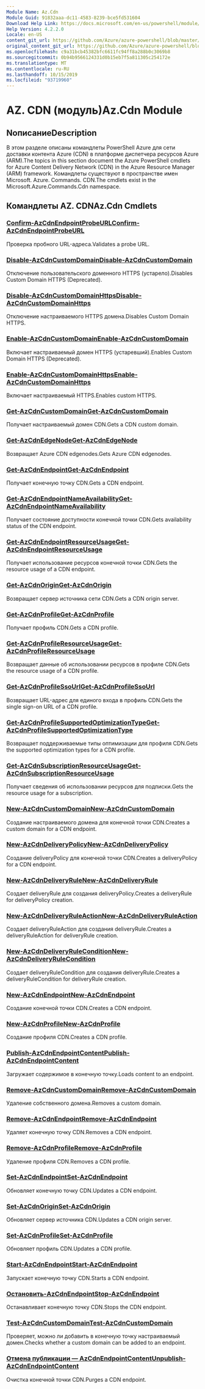 ```yaml
---
Module Name: Az.Cdn
Module Guid: 91832aaa-dc11-4583-8239-bce5fd531604
Download Help Link: https://docs.microsoft.com/en-us/powershell/module/az.cdn
Help Version: 4.2.2.0
Locale: en-US
content_git_url: https://github.com/Azure/azure-powershell/blob/master/src/Cdn/Cdn/help/Az.Cdn.md
original_content_git_url: https://github.com/Azure/azure-powershell/blob/master/src/Cdn/Cdn/help/Az.Cdn.md
ms.openlocfilehash: c9a31bcb45382bfc6611fc94ff8a288b0c3069b8
ms.sourcegitcommit: 0b94b9566124331d0b15eb7f5a811305c254172e
ms.translationtype: MT
ms.contentlocale: ru-RU
ms.lasthandoff: 10/15/2019
ms.locfileid: "93719960"
---
```

# <span data-ttu-id="8bb63-101">AZ. CDN (модуль)</span><span class="sxs-lookup"><span data-stu-id="8bb63-101">Az.Cdn Module</span></span>
## <span data-ttu-id="8bb63-102">Nописание</span><span class="sxs-lookup"><span data-stu-id="8bb63-102">Description</span></span>
<span data-ttu-id="8bb63-103">В этом разделе описаны командлеты PowerShell Azure для сети доставки контента Azure (CDN) в платформе диспетчера ресурсов Azure (ARM).</span><span class="sxs-lookup"><span data-stu-id="8bb63-103">The topics in this section document the Azure PowerShell cmdlets for Azure Content Delivery Network (CDN) in the Azure Resource Manager (ARM) framework.</span></span> <span data-ttu-id="8bb63-104">Командлеты существуют в пространстве имен Microsoft. Azure. Commands. CDN.</span><span class="sxs-lookup"><span data-stu-id="8bb63-104">The cmdlets exist in the Microsoft.Azure.Commands.Cdn namespace.</span></span>

## <span data-ttu-id="8bb63-105">Командлеты AZ. CDN</span><span class="sxs-lookup"><span data-stu-id="8bb63-105">Az.Cdn Cmdlets</span></span>
### [<span data-ttu-id="8bb63-106">Confirm-AzCdnEndpointProbeURL</span><span class="sxs-lookup"><span data-stu-id="8bb63-106">Confirm-AzCdnEndpointProbeURL</span></span>](Confirm-AzCdnEndpointProbeURL.md)
<span data-ttu-id="8bb63-107">Проверка пробного URL-адреса.</span><span class="sxs-lookup"><span data-stu-id="8bb63-107">Validates a probe URL.</span></span>

### [<span data-ttu-id="8bb63-108">Disable-AzCdnCustomDomain</span><span class="sxs-lookup"><span data-stu-id="8bb63-108">Disable-AzCdnCustomDomain</span></span>](Disable-AzCdnCustomDomain.md)
<span data-ttu-id="8bb63-109">Отключение пользовательского доменного HTTPS (устарело).</span><span class="sxs-lookup"><span data-stu-id="8bb63-109">Disables Custom Domain HTTPS (Deprecated).</span></span>

### [<span data-ttu-id="8bb63-110">Disable-AzCdnCustomDomainHttps</span><span class="sxs-lookup"><span data-stu-id="8bb63-110">Disable-AzCdnCustomDomainHttps</span></span>](Disable-AzCdnCustomDomainHttps.md)
<span data-ttu-id="8bb63-111">Отключение настраиваемого HTTPS домена.</span><span class="sxs-lookup"><span data-stu-id="8bb63-111">Disables Custom Domain HTTPS.</span></span>

### [<span data-ttu-id="8bb63-112">Enable-AzCdnCustomDomain</span><span class="sxs-lookup"><span data-stu-id="8bb63-112">Enable-AzCdnCustomDomain</span></span>](Enable-AzCdnCustomDomain.md)
<span data-ttu-id="8bb63-113">Включает настраиваемый домен HTTPS (устаревший).</span><span class="sxs-lookup"><span data-stu-id="8bb63-113">Enables Custom Domain HTTPS (Deprecated).</span></span>

### [<span data-ttu-id="8bb63-114">Enable-AzCdnCustomDomainHttps</span><span class="sxs-lookup"><span data-stu-id="8bb63-114">Enable-AzCdnCustomDomainHttps</span></span>](Enable-AzCdnCustomDomainHttps.md)
<span data-ttu-id="8bb63-115">Включает настраиваемый HTTPS.</span><span class="sxs-lookup"><span data-stu-id="8bb63-115">Enables custom HTTPS.</span></span>

### [<span data-ttu-id="8bb63-116">Get-AzCdnCustomDomain</span><span class="sxs-lookup"><span data-stu-id="8bb63-116">Get-AzCdnCustomDomain</span></span>](Get-AzCdnCustomDomain.md)
<span data-ttu-id="8bb63-117">Получает настраиваемый домен CDN.</span><span class="sxs-lookup"><span data-stu-id="8bb63-117">Gets a CDN custom domain.</span></span>

### [<span data-ttu-id="8bb63-118">Get-AzCdnEdgeNode</span><span class="sxs-lookup"><span data-stu-id="8bb63-118">Get-AzCdnEdgeNode</span></span>](Get-AzCdnEdgeNode.md)
<span data-ttu-id="8bb63-119">Возвращает Azure CDN edgenodes.</span><span class="sxs-lookup"><span data-stu-id="8bb63-119">Gets Azure CDN edgenodes.</span></span>

### [<span data-ttu-id="8bb63-120">Get-AzCdnEndpoint</span><span class="sxs-lookup"><span data-stu-id="8bb63-120">Get-AzCdnEndpoint</span></span>](Get-AzCdnEndpoint.md)
<span data-ttu-id="8bb63-121">Получает конечную точку CDN.</span><span class="sxs-lookup"><span data-stu-id="8bb63-121">Gets a CDN endpoint.</span></span>

### [<span data-ttu-id="8bb63-122">Get-AzCdnEndpointNameAvailability</span><span class="sxs-lookup"><span data-stu-id="8bb63-122">Get-AzCdnEndpointNameAvailability</span></span>](Get-AzCdnEndpointNameAvailability.md)
<span data-ttu-id="8bb63-123">Получает состояние доступности конечной точки CDN.</span><span class="sxs-lookup"><span data-stu-id="8bb63-123">Gets availability status of the CDN endpoint.</span></span>

### [<span data-ttu-id="8bb63-124">Get-AzCdnEndpointResourceUsage</span><span class="sxs-lookup"><span data-stu-id="8bb63-124">Get-AzCdnEndpointResourceUsage</span></span>](Get-AzCdnEndpointResourceUsage.md)
<span data-ttu-id="8bb63-125">Получает использование ресурсов конечной точки CDN.</span><span class="sxs-lookup"><span data-stu-id="8bb63-125">Gets the resource usage of a CDN endpoint.</span></span>

### [<span data-ttu-id="8bb63-126">Get-AzCdnOrigin</span><span class="sxs-lookup"><span data-stu-id="8bb63-126">Get-AzCdnOrigin</span></span>](Get-AzCdnOrigin.md)
<span data-ttu-id="8bb63-127">Возвращает сервер источника сети CDN.</span><span class="sxs-lookup"><span data-stu-id="8bb63-127">Gets a CDN origin server.</span></span>

### [<span data-ttu-id="8bb63-128">Get-AzCdnProfile</span><span class="sxs-lookup"><span data-stu-id="8bb63-128">Get-AzCdnProfile</span></span>](Get-AzCdnProfile.md)
<span data-ttu-id="8bb63-129">Получает профиль CDN.</span><span class="sxs-lookup"><span data-stu-id="8bb63-129">Gets a CDN profile.</span></span>

### [<span data-ttu-id="8bb63-130">Get-AzCdnProfileResourceUsage</span><span class="sxs-lookup"><span data-stu-id="8bb63-130">Get-AzCdnProfileResourceUsage</span></span>](Get-AzCdnProfileResourceUsage.md)
<span data-ttu-id="8bb63-131">Возвращает данные об использовании ресурсов в профиле CDN.</span><span class="sxs-lookup"><span data-stu-id="8bb63-131">Gets the resource usage of a CDN profile.</span></span>

### [<span data-ttu-id="8bb63-132">Get-AzCdnProfileSsoUrl</span><span class="sxs-lookup"><span data-stu-id="8bb63-132">Get-AzCdnProfileSsoUrl</span></span>](Get-AzCdnProfileSsoUrl.md)
<span data-ttu-id="8bb63-133">Возвращает URL-адрес для единого входа в профиль CDN.</span><span class="sxs-lookup"><span data-stu-id="8bb63-133">Gets the single sign-on URL of a CDN profile.</span></span>

### [<span data-ttu-id="8bb63-134">Get-AzCdnProfileSupportedOptimizationType</span><span class="sxs-lookup"><span data-stu-id="8bb63-134">Get-AzCdnProfileSupportedOptimizationType</span></span>](Get-AzCdnProfileSupportedOptimizationType.md)
<span data-ttu-id="8bb63-135">Возвращает поддерживаемые типы оптимизации для профиля CDN.</span><span class="sxs-lookup"><span data-stu-id="8bb63-135">Gets the supported optimization types for a CDN profile.</span></span>

### [<span data-ttu-id="8bb63-136">Get-AzCdnSubscriptionResourceUsage</span><span class="sxs-lookup"><span data-stu-id="8bb63-136">Get-AzCdnSubscriptionResourceUsage</span></span>](Get-AzCdnSubscriptionResourceUsage.md)
<span data-ttu-id="8bb63-137">Получает сведения об использовании ресурсов для подписки.</span><span class="sxs-lookup"><span data-stu-id="8bb63-137">Gets the resource usage for a subscription.</span></span>

### [<span data-ttu-id="8bb63-138">New-AzCdnCustomDomain</span><span class="sxs-lookup"><span data-stu-id="8bb63-138">New-AzCdnCustomDomain</span></span>](New-AzCdnCustomDomain.md)
<span data-ttu-id="8bb63-139">Создание настраиваемого домена для конечной точки CDN.</span><span class="sxs-lookup"><span data-stu-id="8bb63-139">Creates a custom domain for a CDN endpoint.</span></span>

### [<span data-ttu-id="8bb63-140">New-AzCdnDeliveryPolicy</span><span class="sxs-lookup"><span data-stu-id="8bb63-140">New-AzCdnDeliveryPolicy</span></span>](New-AzCdnDeliveryPolicy.md)
<span data-ttu-id="8bb63-141">Создание deliveryPolicy для конечной точки CDN.</span><span class="sxs-lookup"><span data-stu-id="8bb63-141">Creates a deliveryPolicy for a CDN endpoint.</span></span>

### [<span data-ttu-id="8bb63-142">New-AzCdnDeliveryRule</span><span class="sxs-lookup"><span data-stu-id="8bb63-142">New-AzCdnDeliveryRule</span></span>](New-AzCdnDeliveryRule.md)
<span data-ttu-id="8bb63-143">Создает deliveryRule для создания deliveryPolicy.</span><span class="sxs-lookup"><span data-stu-id="8bb63-143">Creates a deliveryRule for deliveryPolicy creation.</span></span>

### [<span data-ttu-id="8bb63-144">New-AzCdnDeliveryRuleAction</span><span class="sxs-lookup"><span data-stu-id="8bb63-144">New-AzCdnDeliveryRuleAction</span></span>](New-AzCdnDeliveryRuleAction.md)
<span data-ttu-id="8bb63-145">Создает deliveryRuleAction для создания deliveryRule.</span><span class="sxs-lookup"><span data-stu-id="8bb63-145">Creates a deliveryRuleAction for deliveryRule creation.</span></span>

### [<span data-ttu-id="8bb63-146">New-AzCdnDeliveryRuleCondition</span><span class="sxs-lookup"><span data-stu-id="8bb63-146">New-AzCdnDeliveryRuleCondition</span></span>](New-AzCdnDeliveryRuleCondition.md)
<span data-ttu-id="8bb63-147">Создает deliveryRuleCondition для создания deliveryRule.</span><span class="sxs-lookup"><span data-stu-id="8bb63-147">Creates a deliveryRuleCondition for deliveryRule creation.</span></span>

### [<span data-ttu-id="8bb63-148">New-AzCdnEndpoint</span><span class="sxs-lookup"><span data-stu-id="8bb63-148">New-AzCdnEndpoint</span></span>](New-AzCdnEndpoint.md)
<span data-ttu-id="8bb63-149">Создание конечной точки CDN.</span><span class="sxs-lookup"><span data-stu-id="8bb63-149">Creates a CDN endpoint.</span></span>

### [<span data-ttu-id="8bb63-150">New-AzCdnProfile</span><span class="sxs-lookup"><span data-stu-id="8bb63-150">New-AzCdnProfile</span></span>](New-AzCdnProfile.md)
<span data-ttu-id="8bb63-151">Создание профиля CDN.</span><span class="sxs-lookup"><span data-stu-id="8bb63-151">Creates a CDN profile.</span></span>

### [<span data-ttu-id="8bb63-152">Publish-AzCdnEndpointContent</span><span class="sxs-lookup"><span data-stu-id="8bb63-152">Publish-AzCdnEndpointContent</span></span>](Publish-AzCdnEndpointContent.md)
<span data-ttu-id="8bb63-153">Загружает содержимое в конечную точку.</span><span class="sxs-lookup"><span data-stu-id="8bb63-153">Loads content to an endpoint.</span></span>

### [<span data-ttu-id="8bb63-154">Remove-AzCdnCustomDomain</span><span class="sxs-lookup"><span data-stu-id="8bb63-154">Remove-AzCdnCustomDomain</span></span>](Remove-AzCdnCustomDomain.md)
<span data-ttu-id="8bb63-155">Удаление собственного домена.</span><span class="sxs-lookup"><span data-stu-id="8bb63-155">Removes a custom domain.</span></span>

### [<span data-ttu-id="8bb63-156">Remove-AzCdnEndpoint</span><span class="sxs-lookup"><span data-stu-id="8bb63-156">Remove-AzCdnEndpoint</span></span>](Remove-AzCdnEndpoint.md)
<span data-ttu-id="8bb63-157">Удаляет конечную точку CDN.</span><span class="sxs-lookup"><span data-stu-id="8bb63-157">Removes a CDN endpoint.</span></span>

### [<span data-ttu-id="8bb63-158">Remove-AzCdnProfile</span><span class="sxs-lookup"><span data-stu-id="8bb63-158">Remove-AzCdnProfile</span></span>](Remove-AzCdnProfile.md)
<span data-ttu-id="8bb63-159">Удаление профиля CDN.</span><span class="sxs-lookup"><span data-stu-id="8bb63-159">Removes a CDN profile.</span></span>

### [<span data-ttu-id="8bb63-160">Set-AzCdnEndpoint</span><span class="sxs-lookup"><span data-stu-id="8bb63-160">Set-AzCdnEndpoint</span></span>](Set-AzCdnEndpoint.md)
<span data-ttu-id="8bb63-161">Обновляет конечную точку CDN.</span><span class="sxs-lookup"><span data-stu-id="8bb63-161">Updates a CDN endpoint.</span></span>

### [<span data-ttu-id="8bb63-162">Set-AzCdnOrigin</span><span class="sxs-lookup"><span data-stu-id="8bb63-162">Set-AzCdnOrigin</span></span>](Set-AzCdnOrigin.md)
<span data-ttu-id="8bb63-163">Обновляет сервер источника CDN.</span><span class="sxs-lookup"><span data-stu-id="8bb63-163">Updates a CDN origin server.</span></span>

### [<span data-ttu-id="8bb63-164">Set-AzCdnProfile</span><span class="sxs-lookup"><span data-stu-id="8bb63-164">Set-AzCdnProfile</span></span>](Set-AzCdnProfile.md)
<span data-ttu-id="8bb63-165">Обновляет профиль CDN.</span><span class="sxs-lookup"><span data-stu-id="8bb63-165">Updates a CDN profile.</span></span>

### [<span data-ttu-id="8bb63-166">Start-AzCdnEndpoint</span><span class="sxs-lookup"><span data-stu-id="8bb63-166">Start-AzCdnEndpoint</span></span>](Start-AzCdnEndpoint.md)
<span data-ttu-id="8bb63-167">Запускает конечную точку CDN.</span><span class="sxs-lookup"><span data-stu-id="8bb63-167">Starts a CDN endpoint.</span></span>

### [<span data-ttu-id="8bb63-168">Остановить-AzCdnEndpoint</span><span class="sxs-lookup"><span data-stu-id="8bb63-168">Stop-AzCdnEndpoint</span></span>](Stop-AzCdnEndpoint.md)
<span data-ttu-id="8bb63-169">Останавливает конечную точку CDN.</span><span class="sxs-lookup"><span data-stu-id="8bb63-169">Stops the CDN endpoint.</span></span>

### [<span data-ttu-id="8bb63-170">Test-AzCdnCustomDomain</span><span class="sxs-lookup"><span data-stu-id="8bb63-170">Test-AzCdnCustomDomain</span></span>](Test-AzCdnCustomDomain.md)
<span data-ttu-id="8bb63-171">Проверяет, можно ли добавить в конечную точку настраиваемый домен.</span><span class="sxs-lookup"><span data-stu-id="8bb63-171">Checks whether a custom domain can be added to an endpoint.</span></span>

### [<span data-ttu-id="8bb63-172">Отмена публикации — AzCdnEndpointContent</span><span class="sxs-lookup"><span data-stu-id="8bb63-172">Unpublish-AzCdnEndpointContent</span></span>](Unpublish-AzCdnEndpointContent.md)
<span data-ttu-id="8bb63-173">Очистка конечной точки CDN.</span><span class="sxs-lookup"><span data-stu-id="8bb63-173">Purges a CDN endpoint.</span></span>

